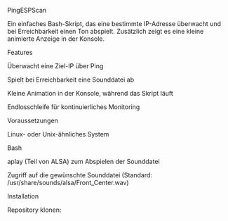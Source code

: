 PingESPScan

Ein einfaches Bash-Skript, das eine bestimmte IP-Adresse überwacht und bei Erreichbarkeit einen Ton abspielt. Zusätzlich zeigt es eine kleine animierte Anzeige in der Konsole.

Features

Überwacht eine Ziel-IP über Ping

Spielt bei Erreichbarkeit eine Sounddatei ab

Kleine Animation in der Konsole, während das Skript läuft

Endlosschleife für kontinuierliches Monitoring

Voraussetzungen

Linux- oder Unix-ähnliches System

Bash

aplay (Teil von ALSA) zum Abspielen der Sounddatei

Zugriff auf die gewünschte Sounddatei (Standard: /usr/share/sounds/alsa/Front_Center.wav)

Installation

Repository klonen:
